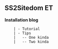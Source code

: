 ## SS2Sitedom ET

**Installation blog**

        | - Tutorial  
        | - Tips
        |   -- One kinda
        |   -- Two kinda
